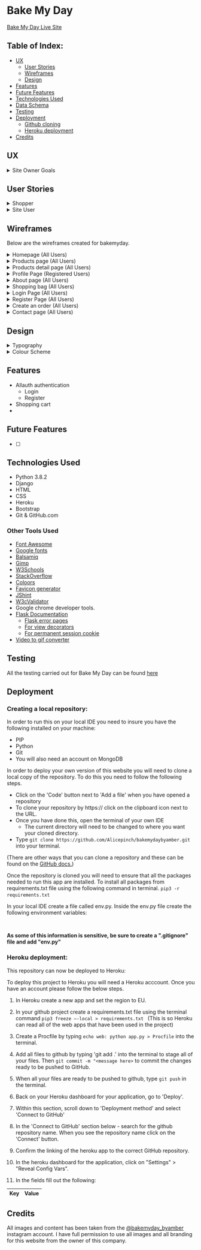 # Bake My Day

[Bake My Day Live Site](https://bakemydaybyamber.herokuapp.com/)

## Table of Index: 
- [UX](#ux)
   - [User Stories](#user-stories)
   - [Wireframes](#wireframes)
   - [Design](#design)
- [Features](#features)
- [Future Features](#future-features)
- [Technologies Used](#technologies-used)
- [Data Schema](#data-schema)
- [Testing](TESTING.md)
- [Deployment](#deployment)
   - [Github cloning](#creating-a-local-repository)
   - [Heroku deployment](#heroku-deployment)
- [Credits](#credits)
 
## UX

<details><summary>Site Owner Goals</summary>
<p>

- I want the users to be able to easily navigate across the site and to feel comfortable doing so, easily finding what they want and need. 
- I want to be able to easily make any adjustments needed to any products across the website.
- I want customers to get a feel for the brand and what it is through the design and layout of the website.
- I want customers to not only visit the website but complete orders.
- I want customers to feel they can trust the brand by providing them with as much important information as they need.  

</p>
</details>

## User Stories

<details><summary>Shopper</summary>
<p>

- As a shopper on bakemyday I would like to be able to view all products available
- As a shopper on bakemyday I would like to be able to view product details
- As a shopper on bakemyday I would like to be able to sort products by category
- As a shopper on bakemyday I would like to be able identiy if there are any deals on the website
- As a shopper on bakemyday I would like to be able to add product to my basket
- As a shopper on bakemyday I would like to be able to view the product I have added to my basket
- As a shopper on bakemyday I would like to be able to create a personalised order
- As a shopper on bakemyday I would like to be able to personalise my order
- As a shopper on bakemyday I would like to be able to search the website and see my results
- As a shopper on bakemyday I would like to be able to easily select the quantity of what I add to my basket
- As a shopper on bakemyday I would like to be able to sort product by name an description
- As a shopper on bakemyday I would like to recieve email confirmation after I have placed an order

</p>
</details>


<details><summary>Site User</summary>
<p>

- As a site user of bakemyday I would like to easily register for an account
- As a site users of bakemyday I would like to easily login and logout
- As a site users of bakemyday I would to easily recover my password incase I forget it
- As a site users of bakemyday I would like to recieve email confirmation after registering
- As a site users of bakemyday I would like to have a personalized user profile
- As a shopper on bakemyday I would like to be able to view my order history after placing an order

</p>
</details>


## Wireframes

Below are the wireframes created for bakemyday.

<details><summary>Homepage (All Users) </summary>
<p>

![](docs/readme/wireframes/bakemyday-homepage-wireframe.png)

</p>
</details>

<details><summary>Products page (All Users) </summary>
<p>

![](docs/readme/wireframes/bakemyday-product-page-wireframe.png)

</p>
</details>

<details><summary>Products detail page (All Users) </summary>
<p>

![](docs/readme/wireframes/bakemyday-product-detail-wireframe.png)

</p>
</details>

<details><summary>Profile Page (Registered Users) </summary>
<p>

![](docs/readme/wireframes/bakemyday-profile-page-wireframe.png)

</p>
</details>

<details><summary>About page (All Users) </summary>
<p>

</p>
</details>

<details><summary>Shopping bag (All Users) </summary>
<p>

![](docs/readme/wireframes/bakemyday-shopping-bag-wireframe.png)

</p>
</details>

<details><summary>Login Page (All Users) </summary>
<p>

![](docs/readme/wireframes/bakemyday-login-page-wireframe.png)

</p>
</details>

<details><summary>Register Page (All Users) </summary>
<p>

![](docs/readme/wireframes/bakemyday-register-page-wireframe.png)

</p>
</details>

<details><summary>Create an order (All Users) </summary>
<p>

</p>
</details>

<details><summary>Contact page (All Users) </summary>
<p>

</p>
</details>


## Design 


<details><summary>Typography</summary>
<p>

</p>
</details>

<details><summary>Colour Scheme</summary>
<p>


</p>
</details>

## Features
 
- Allauth authentication
  - Login
  - Register
- Shopping cart
- 

## Future Features

- [ ] 

## Technologies Used

- Python 3.8.2
- Django
- HTML
- CSS
- Heroku
- Bootstrap
- Git & GitHub.com

### Other Tools Used

- [Font Awesome](https://fontawesome.com/) 
- [Google fonts](https://fonts.google.com/) 
- [Balsamiq](https://balsamiq.com/) 
- [Gimp](https://www.gimp.org/) 
- [W3Schools](https://www.w3schools.com/) 
- [StackOverflow](https://stackoverflow.com/) 
- [Coloors](https://coolors.co/) 
- [Favicon generator](https://www.favicon-generator.org/) 
- [JShint](https://jshint.com/) 
- [W3cValidator](https://validator.w3.org/)
- Google chrome developer tools.
- [Flask Documentation](https://flask.palletsprojects.com/en/1.1.x/)
  - [Flask error pages](https://flask.palletsprojects.com/en/1.1.x/patterns/errorpages)
  - [For view decorators](https://flask.palletsprojects.com/en/1.1.x/patterns/viewdecorators/)
  - [For permanent session cookie](https://flask.palletsprojects.com/en/1.1.x/config/)
- [Video to gif converter](https://ezgif.com/video-to-gif)

## Testing

All the testing carried out for Bake My Day can be found [here](TESTING.md)

## Deployment

### Creating a local repository:

In order to run this on your local IDE you need to insure you have the following installed on your machine:

- PIP
- Python
- Git
- You will also need an account on MongoDB 

In order to deploy your own version of this website you will need to clone a local copy of the repository. To do this you need to follow the following steps.

- Click on the 'Code' button next to 'Add a file' when you have opened a repository
- To clone your repository by https:// click on the clipboard icon next to the URL.
- Once you have done this, open the terminal of your own IDE
  - The current directory will need to be changed to where you want your cloned directory.
- Type ```git clone https://github.com/Alicepinch/bakemydaybyamber.git``` into your terminal.

(There are other ways that you can clone a repository and these can be found on the [GitHub docs.](https://docs.github.com/en/github/creating-cloning-and-archiving-repositories))

Once the repository is cloned you will need to ensure that all the packages needed to run this app are installed. To install all packages from requirements.txt file using the following command in terminal.
``` pip3 -r requirements.txt ```

In your local IDE create a file called env.py.
Inside the env.py file create the following environment variables: 

``` 


```

**As some of this information is sensitive, be sure to create a ".gitignore" file and add "env.py"**

### Heroku deployment:

This repository can now be deployed to Heroku:

To deploy this project to Heroku you will need a Heroku acccount.
Once you have an account please follow the below steps. 

1. In Heroku create a new app and set the region to EU. 

2. In your github project create a requirements.txt file using the terminal command ```pip3 freeze —-local > requirements.txt ``` (This is so Heroku can read all of the web apps that have been used in the project)

3. Create a Procfile by typing ```echo web: python app.py > Procfile``` into the terminal.

4. Add all files to github by typing 'git add .' into the terminal to stage all of your files. Then ```git commit -m "<message here>``` to commit the changes ready to be pushed to GitHub.

5. When all your files are ready to be pushed to github, type ```git push``` in the terminal.

6. Back on your Heroku dashboard for your application, go to 'Deploy'.

7. Within this section, scroll down to 'Deployment method' and select 'Connect to GitHub'

8. In the 'Connect to GitHub' section below - search for the github repository name. When you see the repository name click on the 'Connect' button.

9. Confirm the linking of the heroku app to the correct GitHub repository.

10. In the heroku dashboard for the application, click on "Settings" > "Reveal Config Vars".

11. In the fields fill out the following:

| Key | Value |
 --- | ---



## Credits

All images and content has been taken from the [@bakemyday_byamber](https://www.instagram.com/bakemyday_byamber/) instagram account. 
I have full permission to use all images and all branding for this website from the owner of this company. 